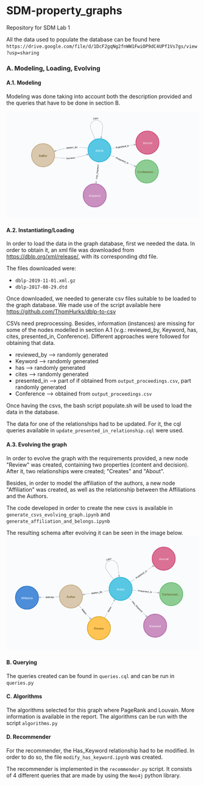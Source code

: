 # SDM-property_graphs
Repository for SDM Lab 1

All the data used to populate the database can be found here `https://drive.google.com/file/d/1DcF2gqNg2fnWW1FwiOP9dC4UPf1Vs7gs/view?usp=sharing`

### A. Modeling, Loading, Evolving

#### A.1. Modeling
Modeling was done taking into account both the description provided and the queries that have to be done in section B.

![Schema](schema.png)

#### A.2. Instantiating/Loading

In order to load the data in the graph database, first we needed the data. In order to obtain it, an xml file was downloaded from https://dblp.org/xml/release/, with its corresponding dtd file.

The files downloaded were:
- `dblp-2019-11-01.xml.gz` 
- `dblp-2017-08-29.dtd`

Once downloaded, we needed to generate csv files suitable to be loaded to the graph database. We made use of the script available here https://github.com/ThomHurks/dblp-to-csv

CSVs need preprocessing. Besides, information (instances) are missing for some of the nodes modelled in section A.1 (v.g.: reviewed_by, Keyword, has, cites, presented_in, Conference). Different approaches were followed for obtaining that data.
- reviewed_by --> randomly generated
- Keyword --> randomly generated
- has --> randomly generated
- cites --> randomly generated
- presented_in --> part of if obtained from `output_proceedings.csv`, part randomly generated
- Conference --> obtained from `output_proceedings.csv`

Once having the csvs, the bash script populate.sh will be used to load the data in the database.

The data for one of the relationships had to be updated. For it, the cql queries available in `update_presented_in_relationship.cql` were used.

#### A.3. Evolving the graph

In order to evolve the graph with the requirements provided, a new node "Review" was created, containing two properties (content and decision). After it, two relationships were created; "Creates" and "About".

Besides, in order to model the affiliation of the authors, a new node "Affiliation" was created, as well as the relationship between the Affiliations and the Authors.

The code developed in order to create the new csvs is available in `generate_csvs_evolving_graph.ipynb` and `generate_affiliation_and_belongs.ipynb`

The resulting schema after evolving it can be seen in the image below.
![Evolved Schema](schema_evolved.png)

#### B. Querying

The queries created can be found in `queries.cql` and can be run in `queries.py`

#### C. Algorithms

The algorithms selected for this graph where PageRank and Louvain. More information is available in the report.
The algorithms can be run with the script `algorithms.py`

#### D. Recommender

For the recommender, the Has_Keyword relationship had to be modified. In order to do so, the file `modify_has_keyword.ipynb` was created.

The recommender is implemented in the `recommender.py` script. It consists of 4 different queries that are made by using the `Neo4j` python library.